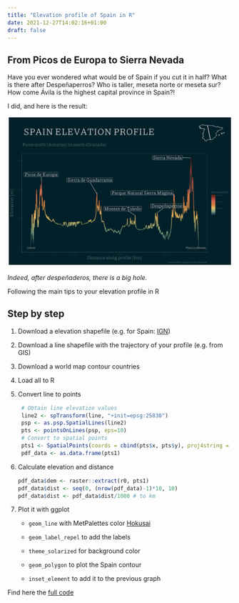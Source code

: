 ```yaml
---
title: "Elevation profile of Spain in R"
date: 2021-12-27T14:02:16+01:00
draft: false
---
```

## From Picos de Europa to Sierra Nevada 

Have you ever wondered what would be of Spain if you cut it in half?
What is there after Despeñaperros?
Who is taller, meseta norte or meseta sur?
How come Ávila is the highest capital province in Spain?!

I did, and here is the result:

![profile](/img/profile_1.png)

_Indeed, after despeñaderos, there is a big hole._


Following the main tips to your elevation profile in R

## Step by step 

1. Download a elevation shapefile (e.g. for Spain: [IGN](http://www.ign.es/web/ign/portal))
2. Download a line shapefile with the trajectory of your profile (e.g. from GIS)
4. Download a world map contour countries
3. Load all to R
4. Convert line to points

    ```r
     # Obtain line elevation values
     line2 <- spTransform(line, "+init=epsg:25830")
     psp <- as.psp.SpatialLines(line2)
     pts <- pointsOnLines(psp, eps=10)
     # Convert to spatial points
     pts1 <- SpatialPoints(coords = cbind(pts$x, pts$y), proj4string = CRS("+init=epsg:25830"))
     pdf_data <- as.data.frame(pts1)
     ```
5. Calculate elevation and distance
     ```r
     pdf_data$dem <- raster::extract(r0, pts1) 
     pdf_data$dist <- seq(0, (nrow(pdf_data)-1)*10, 10)
     pdf_data$dist <- pdf_data$dist/1000 # to km
    ```
6. Plot it with ggplot  

   - `geom_line` with MetPalettes color [Hokusai](https://github.com/BlakeRMills/MetBrewer)
   
   - `geom_label_repel` to add the labels
  
   - `theme_solarized` for background color
   
   - `geom_polygon` to plot the Spain contour

   - `inset_element` to add it to the previous graph


Find here the [full code](https://github.com/juliagdealedo/elevation-profile)



